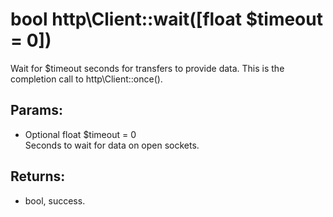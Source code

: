 # bool http\Client::wait([float $timeout = 0])

Wait for $timeout seconds for transfers to provide data.
This is the completion call to http\Client::once().

## Params:

* Optional float $timeout = 0  
  Seconds to wait for data on open sockets.

## Returns:

* bool, success.
